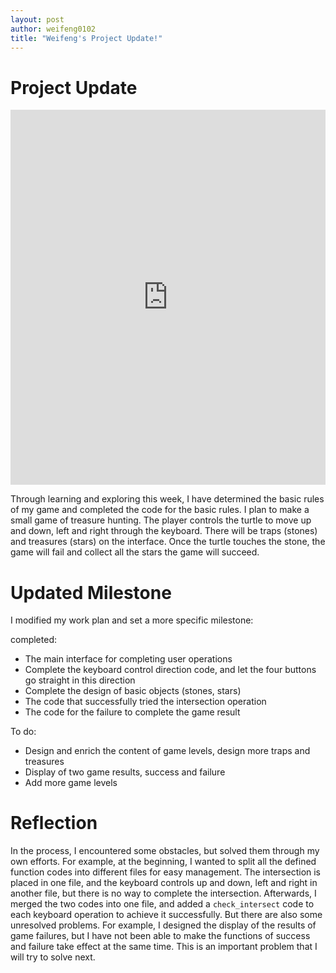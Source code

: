 ```yaml
---
layout: post
author: weifeng0102
title: "Weifeng's Project Update!"
---
```


# Project Update
<iframe src="https://trinket.io/embed/python/0229697529" width="100%" height="600" frameborder="0" marginwidth="0" marginheight="0" allowfullscreen></iframe>

Through learning and exploring this week, I have determined the basic rules of my game and completed the code for the basic rules. I plan to make a small game of treasure hunting. The player controls the turtle to move up and down, left and right through the keyboard. There will be traps (stones) and treasures (stars) on the interface. Once the turtle touches the stone, the game will fail and collect all the stars the game will succeed.

# Updated Milestone
I modified my work plan and set a more specific milestone:

completed:
- The main interface for completing user operations
- Complete the keyboard control direction code, and let the four buttons go straight in this direction
- Complete the design of basic objects (stones, stars)
- The code that successfully tried the intersection operation
- The code for the failure to complete the game result

To do:
- Design and enrich the content of game levels, design more traps and treasures
- Display of two game results, success and failure
- Add more game levels

# Reflection
In the process, I encountered some obstacles, but solved them through my own efforts. For example, at the beginning, I wanted to split all the defined function codes into different files for easy management. The intersection is placed in one file, and the keyboard controls up and down, left and right in another file, but there is no way to complete the intersection. Afterwards, I merged the two codes into one file, and added a `check_intersect` code to each keyboard operation to achieve it successfully.
But there are also some unresolved problems. For example, I designed the display of the results of game failures, but I have not been able to make the functions of success and failure take effect at the same time. This is an important problem that I will try to solve next.
